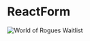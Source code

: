 # ReactForm
![World of Rogues Waitlist](https://github.com/kodarize/ReactForm/assets/30270971/466feed7-428a-4eb5-851b-d358c0d0b3ef)
